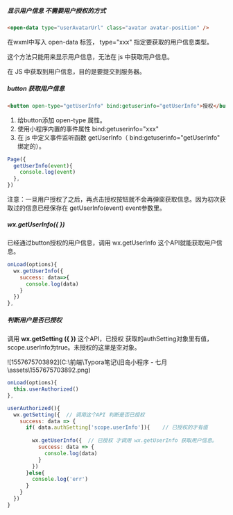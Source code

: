##### 显示用户信息 不需要用户授权的方式

```html
<open-data type="userAvatarUrl" class="avatar avatar-position" />
```

在wxml中写入 open-data 标签， type="xxx"  指定要获取的用户信息类型。 

这个方法只能用来显示用户信息，无法在 js 中获取用户信息。

在 JS 中获取到用户信息，目的是要提交到服务器。



##### button 获取用户信息

```html
<button open-type="getUserInfo" bind:getuserinfo="getUserInfo">授权</button>
```

1. 给button添加 open-type 属性。
2. 使用小程序内置的事件属性 bind:getuserinfo="xxx"
3. 在 js 中定义事件监听函数 getUserInfo（ bind:getuserinfo="getUserInfo" 绑定的）。

```js
Page({
  getUserInfo(event){
    console.log(event)
  },
})
```

注意：一旦用户授权了之后，再点击授权按钮就不会再弹窗获取信息。因为初次获取过的信息已经保存在 getUserInfo(event)   event参数里。



##### wx.getUserInfo({ }) 

已经通过button授权的用户信息，调用 wx.getUserInfo 这个API就能获取用户信息。

```js
onLoad(options){
  wx.getUserInfo({
    success: data=>{
      console.log(data)
    }
  })
},
```



##### 判断用户是否已授权

调用 **wx.getSetting ({ })** 这个API，已授权 获取的authSetting对象里有值，scope.userInfo为true。未授权的这里是空对象。

![1557675703892](C:\前端\Typora笔记\旧岛小程序 - 七月\assets\1557675703892.png)

```js
onLoad(options){ 
  this.userAuthorized()
},

userAuthorized(){
  wx.getSetting({  // 调用这个API 判断是否已授权
    success: data => {
      if( data.authSetting['scope.userInfo']){    // 已授权的才有值
          
        wx.getUserInfo({  // 已授权 才调用 wx.getUserInfo 获取用户信息。
          success: data => {
            console.log(data)
          }
        })
      }else{
        console.log('err')
      }
    }
  })
}
```

